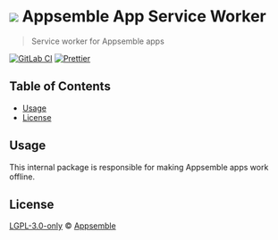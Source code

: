 # ![](https://gitlab.com/appsemble/appsemble/-/raw/0.29.6/config/assets/logo.svg) Appsemble App Service Worker

> Service worker for Appsemble apps

[![GitLab CI](https://gitlab.com/appsemble/appsemble/badges/0.29.6/pipeline.svg)](https://gitlab.com/appsemble/appsemble/-/releases/0.29.6)
[![Prettier](https://img.shields.io/badge/code_style-prettier-ff69b4.svg)](https://prettier.io)

## Table of Contents

- [Usage](#usage)
- [License](#license)

## Usage

This internal package is responsible for making Appsemble apps work offline.

## License

[LGPL-3.0-only](https://gitlab.com/appsemble/appsemble/-/blob/0.29.6/LICENSE.md) ©
[Appsemble](https://appsemble.com)
